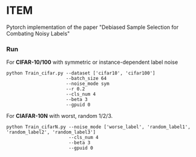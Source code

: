 # ITEM
Pytorch implementation of the paper "Debiased Sample Selection for Combating Noisy Labels"

### Run

For **CIFAR-10/100** with symmetric or instance-dependent label noise
```
python Train_cifar.py --dataset ['cifar10', 'cifar100']
                      --batch_size 64
                      --noise_mode sym
                      --r 0.2
                      --cls_num 4
                      --beta 3
                      --gpuid 0
```

For **CIAFAR-10N** with worst, random 1/2/3.
```
python Train_cifarN.py --noise_mode ['worse_label', 'random_label1', 'random_label2', 'random_label3']
                       --cls_num 4
                       --beta 3
                       --gpuid 0
```
